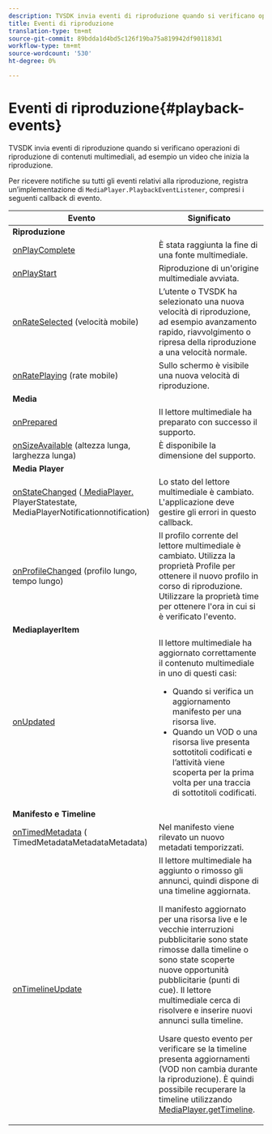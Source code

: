 ```yaml
---
description: TVSDK invia eventi di riproduzione quando si verificano operazioni di riproduzione di contenuti multimediali, ad esempio un video che inizia la riproduzione.
title: Eventi di riproduzione
translation-type: tm+mt
source-git-commit: 89bdda1d4bd5c126f19ba75a819942df901183d1
workflow-type: tm+mt
source-wordcount: '530'
ht-degree: 0%

---
```



# Eventi di riproduzione{#playback-events}

TVSDK invia eventi di riproduzione quando si verificano operazioni di riproduzione di contenuti multimediali, ad esempio un video che inizia la riproduzione.

Per ricevere notifiche su tutti gli eventi relativi alla riproduzione, registra un’implementazione di `MediaPlayer.PlaybackEventListener`, compresi i seguenti callback di evento.

<table frame="all" colsep="1" rowsep="1"> 
 <thead> 
  <tr rowsep="1"> 
   <th colname="1" class="entry"> Evento </th> 
   <th colname="2" class="entry"> Significato </th> 
  </tr> 
 </thead>
 <tbody> 
  <tr rowsep="1"> 
   <td colname="col1"><b>Riproduzione</b> </td> 
   <td colname="col2"> </td> 
  </tr> 
  <tr rowsep="1"> 
   <td colname="1"> <a href="https://help.adobe.com/en_US/primetime/api/psdk/javadoc_1.4/com/adobe/mediacore/MediaPlayer.PlaybackEventListener.html#onPlayComplete%28%29" format="html" scope="external"> onPlayComplete</a> </td> 
   <td colname="2"> È stata raggiunta la fine di una fonte multimediale. </td> 
  </tr> 
  <tr rowsep="1"> 
   <td colname="1"> <a href="https://help.adobe.com/en_US/primetime/api/psdk/javadoc_1.4/com/adobe/mediacore/MediaPlayer.PlaybackEventListener.html#onPlayStart%28%29" format="html" scope="external"> onPlayStart</a> </td> 
   <td colname="2"> Riproduzione di un'origine multimediale avviata. </td> 
  </tr> 
  <tr rowsep="1"> 
   <td colname="1"> <a href="https://help.adobe.com/en_US/primetime/api/psdk/javadoc_1.4/com/adobe/mediacore/MediaPlayer.PlaybackEventListener.html#onRateSelected%28float%29" format="html" scope="external"> onRateSelected</a>  (velocità mobile) </td> 
   <td colname="2"> L’utente o TVSDK ha selezionato una nuova velocità di riproduzione, ad esempio avanzamento rapido, riavvolgimento o ripresa della riproduzione a una velocità normale. </td> 
  </tr> 
  <tr rowsep="1"> 
   <td colname="1"><a href="https://help.adobe.com/en_US/primetime/api/psdk/javadoc_1.4/com/adobe/mediacore/MediaPlayer.PlaybackEventListener.html#onRatePlaying%28float%29" format="html" scope="external"> onRatePlaying</a>  (rate mobile) </td> 
   <td colname="2"> Sullo schermo è visibile una nuova velocità di riproduzione. </td> 
  </tr> 
  <tr rowsep="1"> 
   <td colname="col1"><b>Media</b> </td> 
   <td colname="col2"> </td> 
  </tr> 
  <tr rowsep="1"> 
   <td colname="1"> <a href="https://help.adobe.com/en_US/primetime/api/psdk/javadoc_1.4/com/adobe/mediacore/MediaPlayer.PlaybackEventListener.html#onPrepared%28%29" format="html" scope="external"> onPrepared</a> </td> 
   <td colname="2"> Il lettore multimediale ha preparato con successo il supporto. </td> 
  </tr> 
  <tr rowsep="1"> 
   <td colname="1"> <a href="https://help.adobe.com/en_US/primetime/api/psdk/javadoc_1.4/com/adobe/mediacore/MediaPlayer.PlaybackEventListener.html#onSizeAvailable%28long,%20long%29" format="html" scope="external"> onSizeAvailable</a>  (altezza lunga, larghezza lunga) </td> 
   <td colname="2"> È disponibile la dimensione del supporto. </td> 
  </tr> 
  <tr rowsep="1"> 
   <td colname="col1"><b>Media Player</b> </td> 
   <td colname="col2"> </td> 
  </tr> 
  <tr rowsep="1"> 
   <td colname="1"><a href="https://help.adobe.com/en_US/primetime/api/psdk/javadoc_1.4/com/adobe/mediacore/MediaPlayer.PlaybackEventListener.html#onStateChanged%28com.adobe.mediacore.MediaPlayer.PlayerState,com.adobe.mediacore.MediaPlayerNotification%29" format="html" scope="external"> onStateChanged</a>  (<a href="https://help.adobe.com/en_US/primetime/api/psdk/javadoc_1.4/com/adobe/mediacore/MediaPlayer.PlayerState.html" format="html" scope="external"> MediaPlayer.</a> PlayerStatestate,  <a href="https://help.adobe.com/en_US/primetime/api/psdk/javadoc_1.4/com/adobe/mediacore/MediaPlayerNotification.html" format="html" scope="external"> </a> MediaPlayerNotificationnotification) </td> 
   <td colname="2"> Lo stato del lettore multimediale è cambiato. L'applicazione deve gestire gli errori in questo callback. </td> 
  </tr> 
  <tr rowsep="1"> 
   <td colname="1"> <a href="https://help.adobe.com/en_US/primetime/api/psdk/javadoc_1.4/com/adobe/mediacore/MediaPlayer.PlaybackEventListener.html#onProfileChanged%28long,%20long%29" format="html" scope="external"> onProfileChanged</a>  (profilo lungo, tempo lungo) </td> 
   <td colname="2"> Il profilo corrente del lettore multimediale è cambiato. Utilizza la proprietà <span class="codeph"> Profile</span> per ottenere il nuovo profilo in corso di riproduzione. Utilizzare la proprietà <span class="codeph"> time</span> per ottenere l'ora in cui si è verificato l'evento. </td> 
  </tr> 
  <tr rowsep="1"> 
   <td colname="col1"><b>MediaplayerItem</b> </td> 
   <td colname="col2"> </td> 
  </tr> 
  <tr rowsep="1"> 
   <td colname="1"><a href="https://help.adobe.com/en_US/primetime/api/psdk/javadoc_1.4/com/adobe/mediacore/MediaPlayer.PlaybackEventListener.html#onUpdated%28%29" format="html" scope="external"> onUpdated</a> </td> 
   <td colname="2">Il lettore multimediale ha aggiornato correttamente il contenuto multimediale in uno di questi casi: 
    <ul> 
     <li>Quando si verifica un aggiornamento manifesto per una risorsa live.</li> 
     <li>Quando un VOD o una risorsa live presenta sottotitoli codificati e l’attività viene scoperta per la prima volta per una traccia di sottotitoli codificati. </li> 
    </ul> </td> 
  </tr> 
  <tr rowsep="1"> 
   <td colname="col1"><b>Manifesto e Timeline</b></td> 
   <td colname="col2"> </td> 
  </tr> 
  <tr rowsep="1"> 
   <td colname="1"> <a href="https://help.adobe.com/en_US/primetime/api/psdk/javadoc_1.4/com/adobe/mediacore/MediaPlayer.PlaybackEventListener.html#onTimedMetadata%28com.adobe.mediacore.metadata.TimedMetadata%29" format="html" scope="external"> onTimedMetadata</a>  (<a href="https://help.adobe.com/en_US/primetime/api/psdk/javadoc_1.4/com/adobe/mediacore/metadata/TimedMetadata.html" format="html" scope="external"> </a> TimedMetadataMetadataMetadata) </td> 
   <td colname="2"> Nel manifesto viene rilevato un nuovo metadati temporizzati. </td> 
  </tr> 
  <tr rowsep="0"> 
   <td colname="1"><a href="https://help.adobe.com/en_US/primetime/api/psdk/javadoc_1.4/com/adobe/mediacore/MediaPlayer.PlaybackEventListener.html#onTimelineUpdated%28%29" format="html" scope="external"> onTimelineUpdate</a> </td> 
   <td colname="2">Il lettore multimediale ha aggiunto o rimosso gli annunci, quindi dispone di una timeline aggiornata. <p>Il manifesto aggiornato per una risorsa live e le vecchie interruzioni pubblicitarie sono state rimosse dalla timeline o sono state scoperte nuove opportunità pubblicitarie (punti di cue). Il lettore multimediale cerca di risolvere e inserire nuovi annunci sulla timeline. </p><p> Usare questo evento per verificare se la timeline presenta aggiornamenti (VOD non cambia durante la riproduzione). È quindi possibile recuperare la timeline utilizzando <a href="https://help.adobe.com/en_US/primetime/api/psdk/javadoc_1.4/com/adobe/mediacore/MediaPlayer.html#getTimeline%28%29" format="html" scope="external"> MediaPlayer.getTimeline</a>. </p> </td> 
  </tr> 
 </tbody> 
</table>
